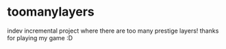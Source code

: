 # toomanylayers
indev incremental project where there are too many prestige layers!
thanks for playing my game :D
